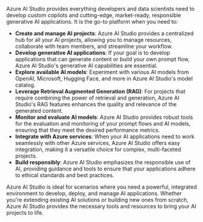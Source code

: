 Azure AI Studio provides everything developers and data scientists need to develop custom copilots and cutting-edge, market-ready, responsible generative AI applications. It is the go-to platform when you need to:

- **Create and manage AI projects**: Azure AI Studio provides a centralized hub for all your AI projects, allowing you to manage resources, collaborate with team members, and streamline your workflow.
- **Develop generative AI applications**: If your goal is to develop applications that can generate content or build your own prompt flow, Azure AI Studio's generative AI capabilities are essential.
- **Explore available AI models**: Experiment with various AI models from OpenAI, Microsoft, Hugging Face, and more in Azure AI Studio's model catalog.
- **Leverage Retrieval Augmented Generation (RAG)**: For projects that require combining the power of retrieval and generation, Azure AI Studio's RAG features enhances the quality and relevance of the generated content.
- **Monitor and evaluate AI models**: Azure AI Studio provides robust tools for the evaluation and monitoring of your prompt flows and AI models, ensuring that they meet the desired performance metrics.
- **Integrate with Azure services**: When your AI applications need to work seamlessly with other Azure services, Azure AI Studio offers easy integration, making it a versatile choice for complex, multi-faceted projects.
- **Build responsibly**: Azure AI Studio emphasizes the responsible use of AI, providing guidance and tools to ensure that your applications adhere to ethical standards and best practices.

Azure AI Studio is ideal for scenarios where you need a powerful, integrated environment to develop, deploy, and manage AI applications. Whether you're extending existing AI solutions or building new ones from scratch, Azure AI Studio provides the necessary tools and resources to bring your AI projects to life.